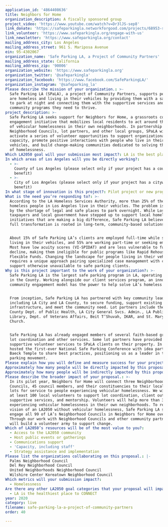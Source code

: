```yaml
---
application_id: '4864408636'
title: Neighbors for Home
organization_description: A fiscally sponsored group
project_video: 'https://www.youtube.com/watch?v=Dr3lJS-sep8'
link_donate: 'https://safeparkingla.networkforgood.com/projects/68953-safe-parking-la'
link_volunteer: 'https://www.safeparkingla.org/engage-with-us'
link_newsletter: 'https://www.safeparkingla.org/contact'
mailing_address_city: Los Angeles
mailing_address_street: 961 S. Mariposa Avenue
ein: 95-4302067
organization_name: 'Safe Parking LA, a Project of Community Partners'
mailing_address_state: California
mailing_address_zip: '90006'
organization_website: 'https://www.safeparkingla.org'
organization_twitter: '@safeparkingla'
organization_facebook: 'https://www.facebook.com/SafeParkingLA/'
organization_instagram: '@safeparking_la'
Please describe the mission of your organization.: >-
  Safe Parking LA (SPaLA), a project of Community Partners, supports people who
  are homeless and living in their vehicles by providing them with a safe place
  to park at night and connecting them with the supportive services and
  community programs they need to thrive.
project_description: >-
  Safe Parking LA seeks support for Neighbors for Home, a grassroots community
  engagement initiative that mobilizes local residents to act around the problem
  of vehicular homelessness in their own neighborhoods. In partnership with LA’s
  Neighborhood Councils, lot partners, and other local groups, SPaLA will
  activate a series of volunteer opportunities to support organizational
  capacity, promote positive interactions with people who live in their
  vehicles, and build change-making communities dedicated to solving the problem
  of homelessness.
Which LA2050 goal will your submission most impact?: LA is the best place to LIVE
In which areas of Los Angeles will you be directly working?:
  - >-
    County of Los Angeles (please select only if your project has a countywide
    benefit)
  - >-
    City of Los Angeles (please select only if your project has a citywide
    benefit)
In what stage of innovation is this project?: Pilot project or new program (testing or implementing a new idea)
What is the need you’re responding to?: >-
  According to the LA Homeless Services Authority, more than 25% of the 58,936
  homeless people in Los Angeles live in their vehicles. The problem is worsened
  by the shortage of legal and safe places to park overnight. While Los Angeles
  taxpayers and local government have stepped up to support local homelessness
  initiatives that are making a big difference, Safe Parking LA believes that
  full transformation is rooted in long-term, community-based solutions.  


  About 15% of Safe Parking LA’s clients are employed full-time while still
  living in their vehicles, and 55% are working part-time or seeking employment.
  Most have low acuity scores (VI-SPIDAT) and are less vulnerable to further
  decline, making them ineligible for public programs like Rapid Rehousing and
  Flexible Funds. Changing the landscape for people living in their vehicles
  requires a unique approach pairing specialized case management with community
  support otherwise unavailable to safe parking clients. 
Why is this project important to the work of your organization?: >-
  Safe Parking LA is the largest safe parking program in LA, operating ten lots
  in the County. Working alongside our client services program, an innovative
  community engagement model has the power to help solve LA’s homeless crisis.  


  From inception, Safe Parking LA has partnered with key community leaders,
  including LA City and LA County, to secure funding, support existing
  infrastructure, and meet the community need. Lot partners include the LA
  County Dept. of Public Health, LA City General Svcs. Admin., LA Public
  Library, Dept. of Veterans Affairs, Beit T’Shuvah, IKAR, and St. Mary’s
  Church. 


  Safe Parking LA has already engaged members of several faith-based groups in
  lot coordination and other services. Some lot partners have provided
  supportive volunteer services to SPaLA clients on their property. In 2019, we
  hosted the first-ever National Safe Parking Conference with idea partner Leo
  Baeck Temple to share best practices, positioning us as a leader in the safe
  parking movement. 
Please explain how you will define and measure success for your project.: "Safe Parking LA will be successful when hire a Neighborhood Volunteer Coordinator and engage local volunteers in: \n\n●\tSupported On-site Lot Coordination: Volunteers welcome safe parking clients, collect basic information, and provide social engagement at lots. \n●\tSupported Client Outreach: Volunteers help connect prospective clients to safe parking and local resources. \n●\tSupportive Services: Volunteers provide services including dinners for safe parking clients.  \n●\tSupported Mentorship: Volunteers mentor safe parking clients to support education, training, work, and more. \n●\tTraining: Volunteers will get the tools they need to be effective in their service with extensive support from Safe Parking LA’s expert staff throughout the volunteer experience.   \n\nSuccess will be measured using the following benchmarks:\n●\tThree active Neighborhood Council partnerships established.\n●\tVolunteer toolkit completed and utilized with in-person training and ongoing engagement. \n●\tOn-site lot coordination yields two volunteers per night per lot.\n●\tClient outreach yields at least two volunteers ongoing per lot. \n●\tSupportive Services yields weekly community dinners per lot. \n●\tMentorship yields at least two pilot mentor-client partnerships per lot. \n\nBy introducing a new community engagement project to our innovative safe parking model, Safe Parking LA and LA2050 will be partners in change, powering our vision of an LA2050 without vehicular homelessness.  "
Approximately how many people will be directly impacted by this proposal?: '100'
Approximately how many people will be indirectly impacted by this proposal?: '300'
Please describe the broader impact of your proposal.: >-
  In its pilot year, Neighbors for Home will connect three Neighborhood
  Councils, 45 council members, and their constituencies to their local safe
  lots for service to people experiencing vehicular homelessness. We will train
  at least 100 local volunteers to support lot coordination, client outreach,
  supportive services, and mentorship. Volunteers will help more than 300 people
  experiencing vehicular homelessness in their own neighborhoods. To realize our
  vision of an LA2050 without vehicular homelessness, Safe Parking LA seeks to
  engage all 99 of LA’s Neighborhood Councils in Neighbors for Home over time.
  Through our work with Neighborhood Councils and other community partners, we
  will build a volunteer army to support change.  
Which of LA2050’s resources will be of the most value to you?:
  - Access to the LA2050 community
  - Host public events or gatherings
  - Communications support
  - 'Capacity, including staff'
  - Strategy assistance and implementation
Please list the organizations collaborating on this proposal.: |-
  Palms Neighborhood Council
  Del Rey Neighborhood Council
  United Neighborhoods Neighborhood Council
  Wilshire Center Koreatown Neighborhood Council
Which metrics will your submission impact?:
  - Homelessness
Are there any other LA2050 goal categories that your proposal will impact?:
  - LA is the healthiest place to CONNECT
year: 2020
category: live
filename: safe-parking-la-a-project-of-community-partners
order: 40

---
```


